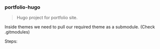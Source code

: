 ### portfolio-hugo

> Hugo project for portfolio site.

Inside themes we need to pull our required theme as a submodule. (Check .gitmodules)

Steps: 


